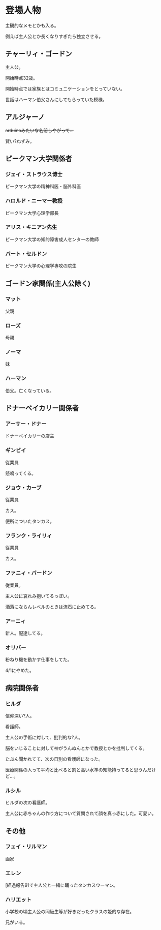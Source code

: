 # 登場人物

主観的なメモとかも入る。

例えば主人公とか長くなりすぎたら独立させる。

## チャーリィ・ゴードン

主人公。

開始時点32歳。

開始時点では家族とはコミュニケーションをとっていない。

世話はハーマン伯父さんにしてもらっていた模様。

## アルジャーノ

~~arduinoみたいな名前しやがって...~~

賢い?ねずみ。

## ピークマン大学関係者

### ジェイ・ストラウス博士

ピークマン大学の精神科医・脳外科医

### ハロルド・ニーマー教授

ピークマン大学心理学部長

### アリス・キニアン先生

ピークマン大学の知的障害成人センターの教師

### バート・セルドン

ピークマン大学の心理学専攻の院生

## ゴードン家関係(主人公除く)

### マット

父親

### ローズ

母親

### ノーマ

妹

### ハーマン

伯父。亡くなっている。

## ドナーベイカリー関係者

### アーサー・ドナー

ドナーベイカリーの店主

### ギンビイ

従業員

怒鳴ってくる。

### ジョウ・カーブ

従業員

カス。

便所についたタンカス。

### フランク・ライリィ

従業員

カス。

### ファニィ・バードン

従業員。

主人公に哀れみ抱いてるっぽい。

洒落にならんレベルのときは流石に止めてる。

### アーニィ

新人。配達してる。

### オリバー

粉ねり機を動かす仕事をしてた。

4/1にやめた。

## 病院関係者

### ヒルダ

信仰深い?人。

看護師。

主人公の手術に対して、批判的な?人。

脳をいじることに対して神がうんぬんとかで教授とかを批判してくる。

たぶん聞かれてて、次の日別の看護師になった。

医療関係の人って平均と比べると割と高い水準の知能持ってると思うんだけど...。

### ルシル

ヒルダの次の看護師。

主人公に赤ちゃんの作り方について質問されて顔を真っ赤にした。可愛い。

## その他

### フェイ・リルマン

画家

### エレン

[経過報告9]で主人公と一緒に踊ったタンカスウーマン。

### ハリエット

小学校の頃主人公の同級生等が好きだったクラスの姫的な存在。

兄がいる。
